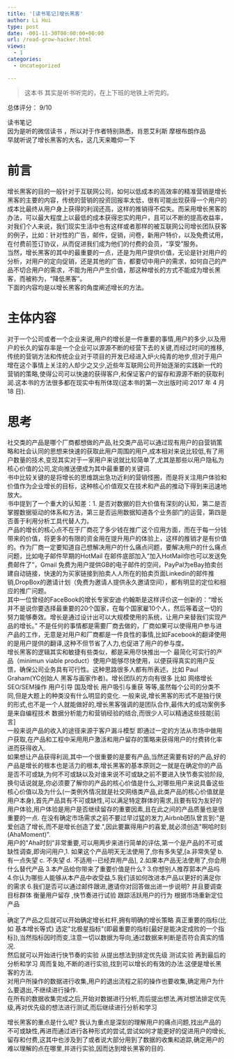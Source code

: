 ```yaml
---
title: '[读书笔记]增长黑客'
author: Li Hui
type: post
date: -001-11-30T00:00:00+00:00
url: /read-grow-hacker.html
views:
  - 1
categories:
  - Uncategorized

---
```

> 这本书 其实是听书听完的，在上下班的地铁上听完的。

总体评分： 9/10

读书笔记  
因为是听的微信读书 ，所以对于作者特别熟悉，肖恩艾利斯 摩根布朗作品  
早就听说了增长黑客的大名，这几天来瞻仰一下

# 前言

增长黑客的目的一般针对于互联网公司，如何以低成本的高效率的精准营销是增长黑客的主要的内容，传统的营销的投资回报率太低，很有可能出现获得一个用户的成本比最终从用户身上获得的利润还高，这样的推销得不偿失。而采用增长黑客的办法，可以最大程度上以最低的成本获得忠实的用户，且可以不断的提高收益率，对我们个人来说，我们现实生活中也有这样或者那样的被互联网公司增长团队获客的例子，比如：针对性的广告，邮件，促销，问卷，新用户特价，以及免费试用，在付费前签订协议，从而促进我们成为他们的付费的会员，“享受”服务。  
当然，增长黑客的其中的最重要的一点，还是为用户提供价值，无论是针对用户的分析，对用户的定向促销，还是其他的广告，都要切中用户的需求，如何自己的产品不切合用户的需求，不能为用户产生价值，那这种增长的方式不能成为增长黑客，而被称为，“降低黑客”。  
下面的内容均是以增长黑客的角度阐述增长的方法。

# 主体内容

对于一个公司或者一个企业来说,用户的增长是一件重要的事情,用户的多少,以及用户的长久的留存率是一个企业可以源源不断的经营下去的关键,而经过时间的推移,传统的营销方法和传统企业对于项目的开发已经进入炉火纯青的地步,但对于用户增在这个事情上关注的人却少之又少,近些年互联网公司开始逐渐的实践新一代的营销的策略,使得公司可以快速的获得客户,和保证客户的留存和源源不断的获取利润.这本书的方法很多都在现实中有所体现(这本书的第一次出版时间:2017 年 4 月 18 日).

# 思考

社交类的产品是哪个厂商都想做的产品,社交类产品可以通过现有用户的自营销策略和社会认同的思想来快速的获取此用户周围的用户,成本相对来说比较低,有了用户数量的技术,变现其实对于一家用户来说就比较简单了,尤其是那些以用户隐私为核心价值的公司,定向推送便成为其中最重要的关键词.  
书中比较关键的是将增长的思维跳出急功近利的营销怪圈，而是将关注用户体验和价值作为企业增长的目标，这种核心价值观又在技术和产品的推动下得到来迅速地放大。  
书中提到了一个重大的认知差：1. 是否对数据的巨大价值有深刻的认知，第二是否掌握数据驱动的体系和方法，第三是否运用数据知道各个业务部门的运营，第四是否善于利用分析工具代替人力。  
产品的增长的核心点不在于厂商花了多少钱在推广这个应用方面，而在于每一分钱带来的价值，将更多的有限的资金用在提升用户的体验上，这样的推销才是有价值的。作为厂商一定要知道自己想解决用户的什么痛点问题，要解决用户的什么痛点问题，比如电子邮件早期的HotMail 在邮件底部加入“加入HotMail你也可以发送免费邮件了”，Gmail 免费为用户提供GB的电子邮件的空间，PayPal为eBay拍卖创建自动链接，快速的为买家链接到拍卖人人所在的拍卖页面Linkedin的邮件推销,DropBox的邀请计划（免费为邀请人提供永久邀请空间），都有明显的定位和相应的推广问题。  
其中一位曾经的FaceBook的增长专家安迪·约翰斯是这样评价这一创新的：“增长并不是说你要选择最重要的20个国家，在每个国家雇10个人，然后等着这一切的努力能够奏效。增长是通过设计出可以大规模使用的系统，让用户来替我们实现产品的增长。” 不是任何的事情都是需要厂商去做的，厂商如果可以使得用户参与进产品的工作，无意是对用户和厂商都是一件良性的事情,比如Facebook的翻译使用的是用户提供的翻译,这种不但节省了人力,也促进了用户的参与度。  
增长黑客的逻辑其实和敏捷有些类似，都是采用尽快推出一个 最简化可实行的产品（minimun viable product）使用户能够尽快使用，以便获得真实的用户反馈，确保公司业务具有可行性。这种思路很多人都有所表述，比如 Paul Graham(YC创始人 黑客与画家作者)。增长团队的方向有很多 比如 网络增长 SEO/SEM操作 用户引导 国及增长 用户吸引与重获 等等,虽然每个公司的分类不同,但是大题上的种类没有什么明显的变化. 一般来说,增长黑客的形式不是独行侠的形式,也不是一个人就能做好的,增长黑客强调的是团队合作,最伟大的成功案例多是来自编程技术 数据分析能力和营销经验的结合,而很少人可以精通这些技能[前言]  
一般来说产品的收入的途径来源于客户漏斗模型 即通过一定的方法从市场中做用户获取,在产品和工程中采用用户激活和用户留存的策略来获得用户的付费转化率 进而获得收入.  
如果想让产品获得利润,其中一个很重要的是要有产品,当然还需要有好的产品,好的产品是增长的根本也是活力的根本,增长黑客的基本原则之一就是在确定你的产品是否不可或缺,为何不可或缺以及对谁来说不可或缺之前不要进入快节奏实验阶段,换句话说就是,你必须要了解你的产品的核心价值是什么,对哪些用户来说具备这些核心价值以及为什么(一类例外情况就是社交网络类产品,此类产品的核心价值就是用户本身),首先产品具有不可或缺性,可以满足特定群体的需求,且要有较为友好的用户体验,用户体验是用户是否继续留存的重要因素,且在此之间的产品质量也是很重要的一点. 在没有确定市场需求之前不要过早过猛的发力,Airbnb团队曾言到:"是爱创造了增长,而不是增长创造了爱.",因此要赢得用户的喜爱,就必须创造"啊哈时刻(AhaMoment)".  
用户的"Aha时刻"非常重要,可以用两步来进行简单的评估,第一个是产品的不可或缺性调查,即询问用户,1. 如果这个产品明天无法使用了,你有多失望,[a.非常失望 b.有一点失望 c. 不失望 d. 不适用--已经弃用产品], 2.如果本产品无法使用了,你会用什么替代产品 3.本产品给你带来了重要价值是什么? 3.你想别人推荐郭本产品吗 4.你认为哪些人能够从本产品中收受益,5.我们该如何改进本产品以更好的满足你的需求 6.我们是否可以通过邮件跟进,邀请你对回答做出进一步说明? 并且要调查目标群体 衡量用户留存 ,快节奏进行试验 跟踪活跃用户的行为 根据市场重新定位产品  
.  
确定了产品之后就可以开始确定增长杠杆,拥有明确的增长策略 真正重要的指标(比如 基本增长等式) 选定"北极星指标"(即最重要的指标[最好是能决定成败的一个指标]),当然指标因时而变,注意一切以数据为导向,通过数据来判断是否符合真实的情况.  
然后就可以开始进行快节奏的实验 从提出想法到排定优先级 测试实验 再到最后的分析和学习 周而复始,不断的进行实验,找到可以增长的有效的办法.这便是增长黑客的方法.  
对用户所操作的数据进行收集,用户的退出流程之前的操作也要收集,确定用户为什么要退出,不继续进行操作.  
在所有的数据收集完成之后,开始对数据进行分析,而后提出想法,再对想法排定优先级,再对优先级的想法进行测试,而后继续进行分析和学习

增长黑客的重点是什么呢? 我认为重点是深刻的理解用户的痛点问题,找出产品的不可或缺性,再进而通过进行各种形式的尝试,尝试如何才能更好的促进用户的增长,留存和付费,这其中也涉及到了或者说大部分用到了数据的收集和追踪,确定用户的难以理解的点在哪里,并进行实验,因而达到增长黑客的目的.